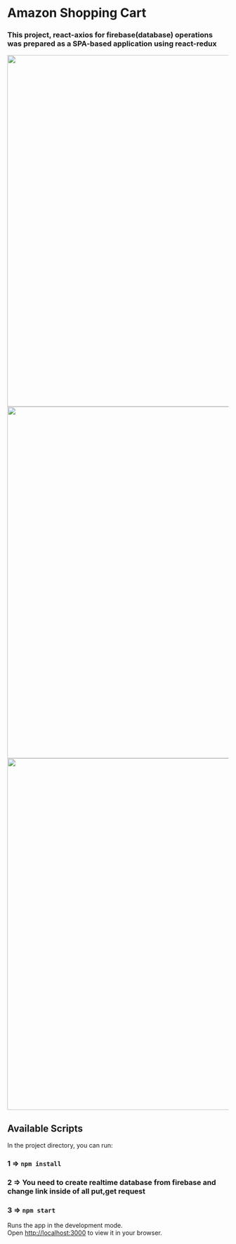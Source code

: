 # Amazon Shopping Cart 


<h3>This project, react-axios for firebase(database) operations was prepared as a SPA-based application using react-redux </h3>

<img src="./src/images/amazon-ss-1-png" width="800" heigth="600"/>
<img src="./src/images/amazon-ss-2-png" width="800" heigth="600"/>
<img src="./src/images/amazon-ss-3-png" width="800" heigth="600"/>

## Available Scripts

In the project directory, you can run:
### 1 => `npm install`
### 2 => You need to create realtime database from firebase and change link inside of all put,get request
### 3 => `npm start`


Runs the app in the development mode.\
Open [http://localhost:3000](http://localhost:3000) to view it in your browser.

 

 
